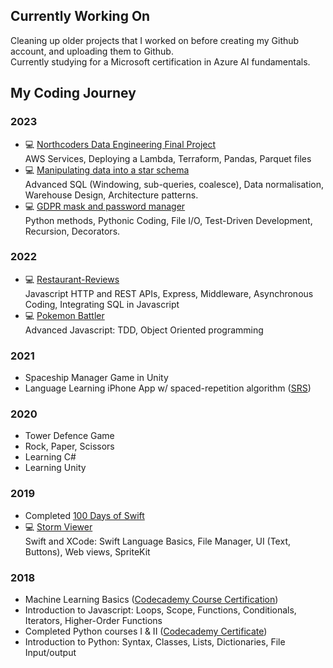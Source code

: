 ## Currently Working On
Cleaning up older projects that I worked on before creating my Github account, and uploading them to Github.  
Currently studying for a Microsoft certification in Azure AI fundamentals.  

## My Coding Journey
### 2023
- 💻 <a href=https://github.com/ARN14/NC-Data-Engineering-Project-G1>Northcoders Data Engineering Final Project</a>  
  AWS Services, Deploying a Lambda, Terraform, Pandas, Parquet files
- 💻 <a href=https://github.com/ARN14/star-schema-data-manipulation>Manipulating data into a star schema</a>  
  Advanced SQL (Windowing, sub-queries, coalesce), Data normalisation, Warehouse Design, Architecture patterns.
- 💻 <a href=https://github.com/ARN14/gdpr-information-and-password-manager>GDPR mask and password manager</a>  
  Python methods, Pythonic Coding, File I/O, Test-Driven Development, Recursion, Decorators.
### 2022
- 💻 <a href=https://github.com/ARN14/restaurant-reviews>Restaurant-Reviews</a>  
  Javascript HTTP and REST APIs, Express, Middleware, Asynchronous Coding, Integrating SQL in Javascript 
- 💻 <a href =https://github.com/ARN14/Pokemon-Battler>Pokemon Battler</a>  
  Advanced Javascript: TDD, Object Oriented programming 
### 2021
- Spaceship Manager Game in Unity
- Language Learning iPhone App w/ spaced-repetition algorithm (<a href=https://en.wikipedia.org/wiki/Spaced_repetition>SRS</a>)
### 2020
- Tower Defence Game
- Rock, Paper, Scissors
- Learning C#
- Learning Unity
### 2019
- Completed <a href=https://www.hackingwithswift.com/100>100 Days of Swift</a>
- 💻 <a href=https://github.com/ARN14/Storm-Viewer>Storm Viewer</a>  
  Swift and XCode: Swift Language Basics, File Manager, UI (Text, Buttons), Web views, SpriteKit
### 2018
- Machine Learning Basics (<a href=https://www.codecademy.com/profiles/AR14/certificates/3280edcd0d1bd827ba63f80f8eef4098>Codecademy Course Certification</a>)
- Introduction to Javascript: Loops, Scope, Functions, Conditionals, Iterators, Higher-Order Functions
- Completed Python courses I & II (<a href=https://www.codecademy.com/profiles/AR14/certificates/b97fd4d87a816c761a674af1b5391ef1>Codecademy Certificate</a>)
- Introduction to Python: Syntax, Classes, Lists, Dictionaries, File Input/output


<!--
**ARN14/ARN14** is a ✨ _special_ ✨ repository because its `README.md` (this file) appears on your GitHub profile.

Here are some ideas to get you started:

- 🔭 I’m currently working on ...
- 🌱 I’m currently learning ...
- 👯 I’m looking to collaborate on ...
- 🤔 I’m looking for help with ...
- 💬 Ask me about ...
- 📫 How to reach me: ...
- 😄 Pronouns: ...
- ⚡ Fun fact: ...
-->

